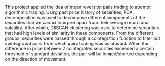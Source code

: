 This project applied the idea of mean reversion pairs trading to attempt algorithmic trading.
Using past price history of securities, PCA decomposition was used to decompose different components of the securities that we cannot interpret apart from their average return and volatility. After which, DBSCAN clustering was used to determine securities that had high levels of similarity in these components. From the different groups, securities were passed through a cointegration function to filter out cointegrated pairs from which pairs trading was conducted. When the difference in price between 2 cointegrated securities exceeded a certain threshold of standard deviation, the pair will be longed/shorted depending on the direction of movement.

